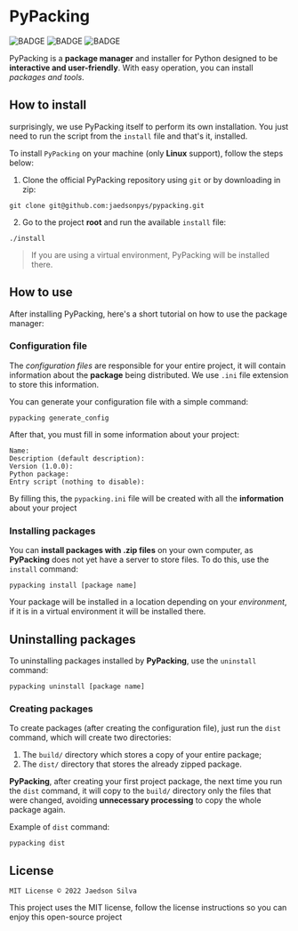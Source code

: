 # PyPacking

![BADGE](https://img.shields.io/badge/version-1.0.0-green)
![BADGE](https://img.shields.io/badge/license-MIT-red)
![BADGE](https://img.shields.io/badge/OS-Linux-yellow)

PyPacking is a **package manager** and installer for Python designed to be **interactive and user-friendly**. With easy operation, you can install *packages and tools*.

## How to install

surprisingly, we use PyPacking itself to perform its own installation. You just need to run the script from the `install` file and that's it, installed.

To install `PyPacking` on your machine (only **Linux** support), follow the steps below:

1. Clone the official PyPacking repository using `git` or by downloading in zip:

```
git clone git@github.com:jaedsonpys/pypacking.git
```

2. Go to the project **root** and run the available `install` file:

```
./install
```

> If you are using a virtual environment, PyPacking will be installed there.

## How to use

After installing PyPacking, here's a short tutorial on how to use the package manager:

### Configuration file

The *configuration files* are responsible for your entire project, it will contain information about the **package** being distributed. We use `.ini` file extension to store this information.

You can generate your configuration file with a simple command:

```
pypacking generate_config
```

After that, you must fill in some information about your project:

```
Name: 
Description (default description): 
Version (1.0.0): 
Python package: 
Entry script (nothing to disable): 
```

By filling this, the `pypacking.ini` file will be created with all the **information** about your project

### Installing packages

You can **install packages with .zip files** on your own computer, as **PyPacking** does not yet have a server to store files. To do this, use the `install` command:

```
pypacking install [package name]
```

Your package will be installed in a location depending on your *environment*, if it is in a virtual environment it will be installed there.

## Uninstalling packages

To uninstalling packages installed by **PyPacking**, use the `uninstall` command:

```
pypacking uninstall [package name]
```

### Creating packages

To create packages (after creating the configuration file), just run the `dist` command, which will create two directories:

1. The `build/` directory which stores a copy of your entire package;
2. The `dist/` directory that stores the already zipped package.

**PyPacking**, after creating your first project package, the next time you run the `dist` command, it will copy to the `build/` directory only the files that were changed, avoiding **unnecessary processing** to copy the whole package again.

Example of `dist` command:

```
pypacking dist
```

## License

```
MIT License © 2022 Jaedson Silva
```

This project uses the MIT license, follow the license instructions so you can enjoy this open-source project

